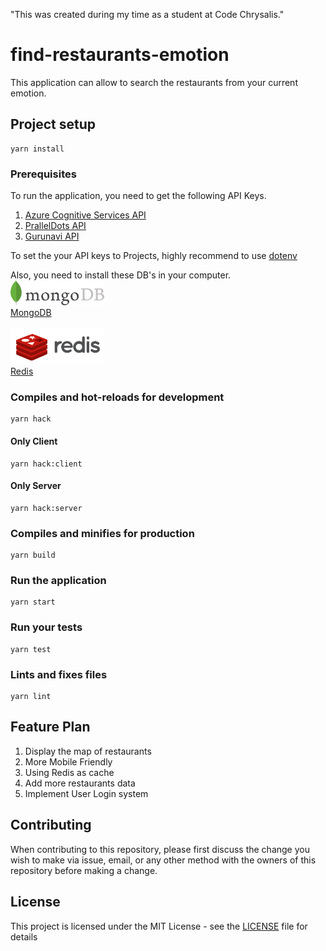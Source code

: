 "This was created during my time as a student at Code Chrysalis."

# find-restaurants-emotion

This application can allow to search the restaurants from your current emotion.

## Project setup

```
yarn install
```

### Prerequisites

To run the application, you need to get the following API Keys.

1. [Azure Cognitive Services API](https://azure.microsoft.com/en-us/services/cognitive-services/face/)
2. [PrallelDots API](https://www.paralleldots.com/)
3. [Gurunavi API](https://api.gnavi.co.jp/api/)

To set the your API keys to Projects, highly recommend to use [dotenv](https://github.com/motdotla/dotenv)

Also, you need to install these DB's in your computer.
<img src="./src/assets/mongodb-logo-rgb-j6w271g1xn.jpg" width="150">
<br>
[MongoDB](https://www.mongodb.com/)
<br>
<br>
<img src="./src/assets/82.png" width="150">
<br>
[Redis](https://redis.io/)

### Compiles and hot-reloads for development

```
yarn hack
```

#### Only Client

```
yarn hack:client
```

#### Only Server

```
yarn hack:server
```

### Compiles and minifies for production

```
yarn build
```

### Run the application

```
yarn start
```

### Run your tests

```
yarn test
```

### Lints and fixes files

```
yarn lint
```

## Feature Plan

1. Display the map of restaurants
2. More Mobile Friendly
3. Using Redis as cache
4. Add more restaurants data
5. Implement User Login system

## Contributing

When contributing to this repository, please first discuss the change you wish to make via issue,
email, or any other method with the owners of this repository before making a change.

## License

This project is licensed under the MIT License - see the [LICENSE](LICENSE) file for details
